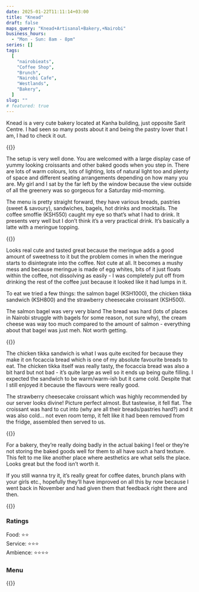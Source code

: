 ```yaml
---
date: 2025-01-22T11:11:14+03:00
title: "Knead"
draft: false
maps_query: "Knead+Artisanal+Bakery,+Nairobi"
business_hours:
  - "Mon - Sun: 8am - 8pm"
series: []
tags:
  [
    "nairobieats",
    "Coffee Shop",
    "Brunch",
    "Nairobi Cafe",
    "Westlands",
    "Bakery",
  ]
slug: ""
# featured: true
---
```


Knead is a very cute bakery located at Kanha building, just opposite Sarit Centre. I had seen so many posts about it and being the pastry lover that I am, I had to check it out.

{{<image-gallery key="knead" titles="knead-01 knead-02">}}

The setup is very well done. You are welcomed with a large display case of yummy looking croissants and other baked goods when you step in. There are lots of warm colours, lots of lighting, lots of natural light too and plenty of space and different seating arrangements depending on how many you are. My girl and I sat by the far left by the window because the view outside of all the greenery was so gorgeous for a Saturday mid-morning.

The menu is pretty straight forward, they have various breads, pastries (sweet & savoury), sandwiches, bagels, hot drinks and mocktails. The coffee smoffie (KSH550) caught my eye so that’s what I had to drink. It presents very well but I don’t think it’s a very practical drink. It’s basically a latte with a meringue topping.

{{<image-gallery key="knead" titles="knead-03 knead-04 knead-05">}}

Looks real cute and tasted great because the meringue adds a good amount of sweetness to it but the problem comes in when the meringue starts to disintegrate into the coffee. Not cute at all. It becomes a mushy mess and because meringue is made of egg whites, bits of it just floats within the coffee, not dissolving as easily - I was completely put off from drinking the rest of the coffee just because it looked like it had lumps in it.

To eat we tried a few things: the salmon bagel (KSH1000), the chicken tikka sandwich (KSH800) and the strawberry cheesecake croissant (KSH500).

The salmon bagel was very very bland The bread was hard (lots of places in Nairobi struggle with bagels for some reason, not sure why), the cream cheese was way too much compared to the amount of salmon - everything about that bagel was just meh. Not worth getting.

{{<image-gallery key="knead" titles="knead-08 knead-09 knead-05 knead-06">}}

The chicken tikka sandwich is what I was quite excited for because they make it on focaccia bread which is one of my absolute favourite breads to eat. The chicken tikka itself was really tasty, the focaccia bread was also a bit hard but not bad - it’s quite large as well so it ends up being quite filling. I expected the sandwich to be warm/warm-ish but it came cold. Despite that I still enjoyed it because the flavours were really good.

The strawberry cheesecake croissant which was highly recommended by our server looks divine! Picture perfect almost. But tastewise, it fell flat. The croissant was hard to cut into (why are all their breads/pastries hard?) and it was also cold… not even room temp, it felt like it had been removed from the fridge, assembled then served to us.

{{<image-gallery key="knead" titles="knead-10 knead-11">}}

For a bakery, they’re really doing badly in the actual baking I feel or they’re not storing the baked goods well for them to all have such a hard texture. This felt to me like another place where aesthetics are what sells the place. Looks great but the food isn’t worth it.

If you still wanna try it, it’s really great for coffee dates, brunch plans with your girls etc., hopefully they’ll have improved on all this by now because I went back in November and had given them that feedback right there and then.

{{<image-gallery key="knead" titles="">}}

### Ratings

Food: ⭐️⭐️<br>
Service: ⭐️️⭐️⭐️<br>
Ambience: ⭐️⭐⭐️⭐️<br>

### Menu

{{<remote-image-gallery key="knead-menu">}}
